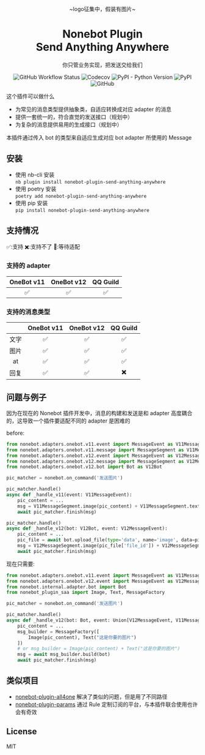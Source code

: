 <div align="center">

~logo征集中，假装有图片~

# Nonebot Plugin<br>Send Anything Anywhere

你只管业务实现，把发送交给我们

![GitHub Workflow Status](https://img.shields.io/github/actions/workflow/status/felinae98/nonebot-plugin-send-anything-anywhere/test.yml)
![Codecov](https://img.shields.io/codecov/c/github/felinae98/nonebot-plugin-send-anything-anywhere)
![PyPI - Python Version](https://img.shields.io/pypi/pyversions/nonebot-plugin-send-anything-anywhere)
![PyPI](https://img.shields.io/pypi/v/nonebot-plugin-send-anything-anywhere)
![GitHub](https://img.shields.io/github/license/felinae98/nonebot-plugin-send-anything-anywhere)

</div>

这个插件可以做什么

- 为常见的消息类型提供抽象类，自适应转换成对应 adapter 的消息
- 提供一套统一的，符合直觉的发送接口（规划中）
- 为复杂的消息提供易用的生成接口（规划中）

本插件通过传入 bot 的类型来自适应生成对应 bot adapter 所使用的 Message

## 安装

- 使用 nb-cli 安装  
  `nb plugin install nonebot-plugin-send-anything-anywhere`
- 使用 poetry 安装  
  `poetry add nonebot-plugin-send-anything-anywhere`
- 使用 pip 安装  
  `pip install nonebot-plugin-send-anything-anywhere`

## 支持情况

✅:支持 ✖️:支持不了 🚧:等待适配

### 支持的 adapter

| OneBot v11 | OneBot v12 | QQ Guild |
| :--------: | :--------: | :------: |
|     ✅     |     ✅     |    ✅    |

### 支持的消息类型

|      | OneBot v11 | OneBot v12 | QQ Guild |
| :--: | :--------: | :--------: | :------: |
| 文字 |     ✅     |     ✅     |    ✅    |
| 图片 |     ✅     |     ✅     |    ✅    |
|  at  |     ✅     |     ✅     |    ✅    |
| 回复 |     ✅     |     ✅     |    ✖️    |

## 问题与例子

因为在现在的 Nonebot 插件开发中，消息的构建和发送是和 adapter 高度耦合的，这导致一个插件要适配不同的 adapter 是困难的

before:

```python
from nonebot.adapters.onebot.v11.event import MessageEvent as V11MessageEvent
from nonebot.adapters.onebot.v11.message import MessageSegment as V11MessageSegment
from nonebot.adapters.onebot.v12.event import MessageEvent as V12MessageEvent
from nonebot.adapters.onebot.v12.message import MessageSegment as V12MessageSegment
from nonebot.adapters.onebot.v12.bot import Bot as V12Bot

pic_matcher = nonebot.on_command('发送图片')

pic_matcher.handle()
async def _handle_v11(event: V11MessageEvent):
    pic_content = ...
    msg = V11MessageSegment.image(pic_content) + V11MessageSegment.text("这是你要的图片")
    await pic_matcher.finish(msg)

pic_matcher.handle()
async def _handle_v12(bot: V12Bot, event: V12MessageEvent):
    pic_content = ...
    pic_file = await bot.upload_file(type='data', name='image', data=pic_content)
    msg = V12MessageSegment.image(pic_file['file_id']) + V12MessageSegment.text("这是你要的图片")
    await pic_matcher.finish(msg)
```

现在只需要:

```python
from nonebot.adapters.onebot.v11.event import MessageEvent as V11MessageEvent
from nonebot.adapters.onebot.v12.event import MessageEvent as V12MessageEvent
from nonebot.internal.adapter.bot import Bot
from nonebot_plugin_saa import Image, Text, MessageFactory

pic_matcher = nonebot.on_command('发送图片')

pic_matcher.handle()
async def _handle_v12(bot: Bot, event: Union[V12MessageEvent, V11MessageEvent]):
    pic_content = ...
    msg_builder = MessageFactory([
        Image(pic_content), Text("这是你要的图片")
    ])
    # or msg_builder = Image(pic_content) + Text("这是你要的图片")
    msg = await msg_builder.build(bot)
    await pic_matcher.finish(msg)
```

## 类似项目

- [nonebot-plugin-all4one](https://github.com/nonepkg/nonebot-plugin-all4one) 解决了类似的问题，但是用了不同路径
- [nonebot-plugin-params](https://github.com/iyume/nonebot-plugin-params) 通过 Rule 定制订阅的平台，与本插件联合使用也许会有奇效

## License

MIT

